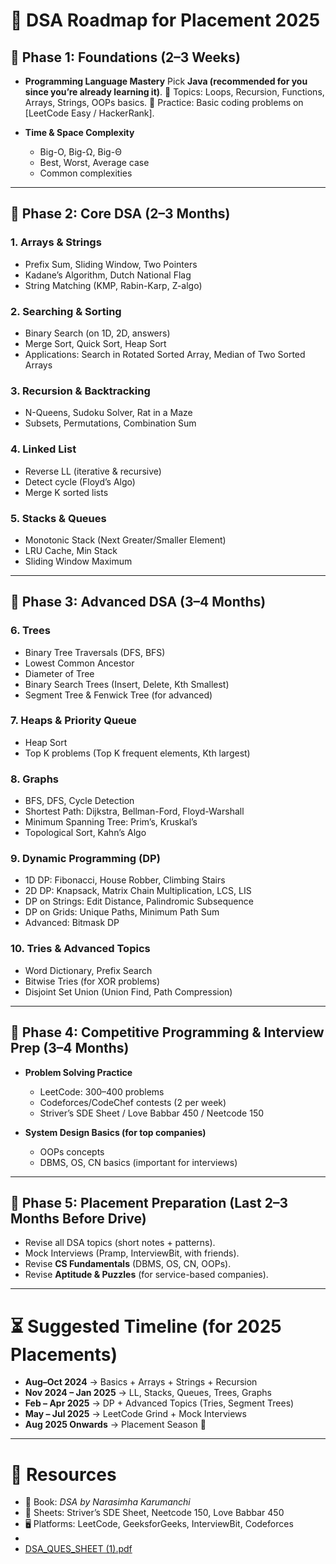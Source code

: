 # 🚀 DSA Roadmap for Placement 2025

## 📌 Phase 1: Foundations (2–3 Weeks)

* **Programming Language Mastery**
  Pick **Java (recommended for you since you’re already learning it)**.
  🔑 Topics: Loops, Recursion, Functions, Arrays, Strings, OOPs basics.
  🔹 Practice: Basic coding problems on \[LeetCode Easy / HackerRank].

* **Time & Space Complexity**

  * Big-O, Big-Ω, Big-Θ
  * Best, Worst, Average case
  * Common complexities

---

## 📌 Phase 2: Core DSA (2–3 Months)

### 1. **Arrays & Strings**

* Prefix Sum, Sliding Window, Two Pointers
* Kadane’s Algorithm, Dutch National Flag
* String Matching (KMP, Rabin-Karp, Z-algo)

### 2. **Searching & Sorting**

* Binary Search (on 1D, 2D, answers)
* Merge Sort, Quick Sort, Heap Sort
* Applications: Search in Rotated Sorted Array, Median of Two Sorted Arrays

### 3. **Recursion & Backtracking**

* N-Queens, Sudoku Solver, Rat in a Maze
* Subsets, Permutations, Combination Sum

### 4. **Linked List**

* Reverse LL (iterative & recursive)
* Detect cycle (Floyd’s Algo)
* Merge K sorted lists

### 5. **Stacks & Queues**

* Monotonic Stack (Next Greater/Smaller Element)
* LRU Cache, Min Stack
* Sliding Window Maximum

---

## 📌 Phase 3: Advanced DSA (3–4 Months)

### 6. **Trees**

* Binary Tree Traversals (DFS, BFS)
* Lowest Common Ancestor
* Diameter of Tree
* Binary Search Trees (Insert, Delete, Kth Smallest)
* Segment Tree & Fenwick Tree (for advanced)

### 7. **Heaps & Priority Queue**

* Heap Sort
* Top K problems (Top K frequent elements, Kth largest)

### 8. **Graphs**

* BFS, DFS, Cycle Detection
* Shortest Path: Dijkstra, Bellman-Ford, Floyd-Warshall
* Minimum Spanning Tree: Prim’s, Kruskal’s
* Topological Sort, Kahn’s Algo

### 9. **Dynamic Programming (DP)**

* 1D DP: Fibonacci, House Robber, Climbing Stairs
* 2D DP: Knapsack, Matrix Chain Multiplication, LCS, LIS
* DP on Strings: Edit Distance, Palindromic Subsequence
* DP on Grids: Unique Paths, Minimum Path Sum
* Advanced: Bitmask DP

### 10. **Tries & Advanced Topics**

* Word Dictionary, Prefix Search
* Bitwise Tries (for XOR problems)
* Disjoint Set Union (Union Find, Path Compression)

---

## 📌 Phase 4: Competitive Programming & Interview Prep (3–4 Months)

* **Problem Solving Practice**

  * LeetCode: 300–400 problems
  * Codeforces/CodeChef contests (2 per week)
  * Striver’s SDE Sheet / Love Babbar 450 / Neetcode 150

* **System Design Basics (for top companies)**

  * OOPs concepts
  * DBMS, OS, CN basics (important for interviews)

---

## 📌 Phase 5: Placement Preparation (Last 2–3 Months Before Drive)

* Revise all DSA topics (short notes + patterns).
* Mock Interviews (Pramp, InterviewBit, with friends).
* Revise **CS Fundamentals** (DBMS, OS, CN, OOPs).
* Revise **Aptitude & Puzzles** (for service-based companies).

---

# ⏳ Suggested Timeline (for 2025 Placements)

* **Aug–Oct 2024** → Basics + Arrays + Strings + Recursion
* **Nov 2024 – Jan 2025** → LL, Stacks, Queues, Trees, Graphs
* **Feb – Apr 2025** → DP + Advanced Topics (Tries, Segment Trees)
* **May – Jul 2025** → LeetCode Grind + Mock Interviews
* **Aug 2025 Onwards** → Placement Season 🚀

---

# 📂 Resources

* 📘 Book: *DSA by Narasimha Karumanchi*
* 🎯 Sheets: Striver’s SDE Sheet, Neetcode 150, Love Babbar 450
* 🖥 Platforms: LeetCode, GeeksforGeeks, InterviewBit, Codeforces
*
*  [DSA_QUES_SHEET (1).pdf](https://github.com/user-attachments/files/21958219/DSA_QUES_SHEET.1.pdf)




